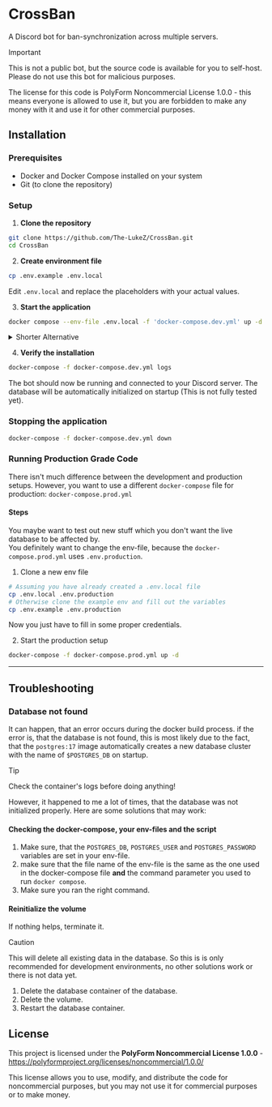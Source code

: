 # CrossBan

A Discord bot for ban-synchronization across multiple servers.

> [!IMPORTANT]
> This is not a public bot, but the source code is available for you to self-host.
> Please do not use this bot for malicious purposes.
>
> The license for this code is PolyForm Noncommercial License 1.0.0 - this means everyone is allowed to use it, but you are forbidden to make any money with it and use it for other commercial purposes.

## Installation

### Prerequisites

- Docker and Docker Compose installed on your system
- Git (to clone the repository)

### Setup

1. **Clone the repository**

```bash
git clone https://github.com/The-LukeZ/CrossBan.git
cd CrossBan
```

2. **Create environment file**

```bash
cp .env.example .env.local
```

Edit `.env.local` and replace the placeholders with your actual values.

3. **Start the application**

```bash
docker compose --env-file .env.local -f 'docker-compose.dev.yml' up -d --build
```

<details>
  <summary>Shorter Alternative</summary>

Use the script from the package.json.

```bash
pnpm docker:dev
```

</details>

4. **Verify the installation**

```bash
docker-compose -f docker-compose.dev.yml logs
```

The bot should now be running and connected to your Discord server. The database will be automatically initialized on startup (This is not fully tested yet).

### Stopping the application

```bash
docker-compose -f docker-compose.dev.yml down
```

### Running Production Grade Code

There isn't much difference between the development and production setups.
However, you want to use a different `docker-compose` file for production: `docker-compose.prod.yml`

#### Steps

You maybe want to test out new stuff which you don't want the live database to be affected by.  
You definitely want to change the env-file, because the `docker-compose.prod.yml` uses `.env.production`.

1. Clone a new env file

```bash
# Assuming you have already created a .env.local file
cp .env.local .env.production
# Otherwise clone the example env and fill out the variables
cp .env.example .env.production
```

Now you just have to fill in some proper credentials.

2. Start the production setup

```bash
docker-compose -f docker-compose.prod.yml up -d
```

---

## Troubleshooting

### Database not found

It can happen, that an error occurs during the docker build process. if the error is, that the database is not found, this is most likely due to the fact, that the `postgres:17` image automatically creates a new database cluster with the name of `$POSTGRES_DB` on startup.

> [!TIP]
> Check the container's logs before doing anything!

However, it happened to me a lot of times, that the database was not initialized properly. Here are some solutions that may work:

#### Checking the docker-compose, your env-files and the script

1. Make sure, that the `POSTGRES_DB`, `POSTGRES_USER` and `POSTGRES_PASSWORD` variables are set in your env-file.
2. make sure that the file name of the env-file is the same as the one used in the docker-compose file **and** the command parameter you used to run `docker compose`.
3. Make sure you ran the right command.

#### Reinitialize the volume

If nothing helps, terminate it.

> [!CAUTION]
> This will delete all existing data in the database. So this is is only recommended for development environments, no other solutions work or there is not data yet.

1. Delete the database container of the database.
2. Delete the volume.
3. Restart the database container.

## License

This project is licensed under the **PolyForm Noncommercial License 1.0.0** - <https://polyformproject.org/licenses/noncommercial/1.0.0/>

This license allows you to use, modify, and distribute the code for noncommercial purposes, but you may not use it for commercial purposes or to make money.
